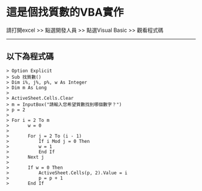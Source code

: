 # 這是個找質數的VBA實作
請打開excel >> 點選開發人員 >> 點選Visual Basic >> 觀看程式碼

---
以下為程式碼
---

```
> Option Explicit  
> Sub 找質數()  
> Dim i%, j%, p%, w As Integer  
> Dim m As Long  
>  
> ActiveSheet.Cells.Clear   
> m = InputBox("請輸入您希望質數找到哪個數字？")  
> p = 2  
>   
> For i = 2 To m  
>       w = 0  
>   
>       For j = 2 To (i - 1)  
>           If i Mod j = 0 Then  
>           w = 1  
>           End If  
>       Next j  
>       
>       If w = 0 Then  
>           ActiveSheet.Cells(p, 2).Value = i  
>           p = p + 1  
>       End If
```
